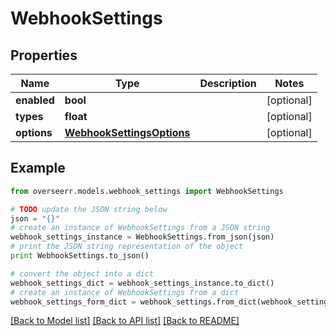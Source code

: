 # WebhookSettings


## Properties

Name | Type | Description | Notes
------------ | ------------- | ------------- | -------------
**enabled** | **bool** |  | [optional] 
**types** | **float** |  | [optional] 
**options** | [**WebhookSettingsOptions**](WebhookSettingsOptions.md) |  | [optional] 

## Example

```python
from overseerr.models.webhook_settings import WebhookSettings

# TODO update the JSON string below
json = "{}"
# create an instance of WebhookSettings from a JSON string
webhook_settings_instance = WebhookSettings.from_json(json)
# print the JSON string representation of the object
print WebhookSettings.to_json()

# convert the object into a dict
webhook_settings_dict = webhook_settings_instance.to_dict()
# create an instance of WebhookSettings from a dict
webhook_settings_form_dict = webhook_settings.from_dict(webhook_settings_dict)
```
[[Back to Model list]](../README.md#documentation-for-models) [[Back to API list]](../README.md#documentation-for-api-endpoints) [[Back to README]](../README.md)


